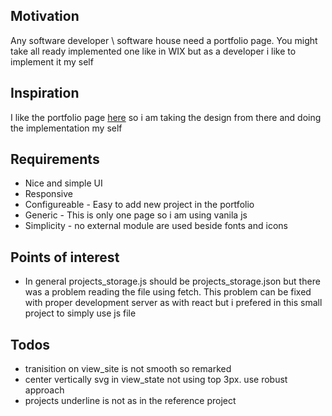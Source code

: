 <h2>Motivation</h2>
Any software developer \ software house need a portfolio page. You might take all ready implemented one like in WIX but as a developer i like to implement it my self

<h2>Inspiration</h2>
I like the portfolio page <a href='http://findmatthew.com/'>here</a> so i am taking the design from there and doing the implementation my self

<h2>Requirements</h2>
<ul>
<li>Nice and simple UI</li>
<li>Responsive</li>
<li>Configureable - Easy to add new project in the portfolio</li>
<li>Generic - This is only one page so i am  using vanila js</li>
<li>Simplicity - no external module are used beside fonts and icons</li>
</ul>

<h2>Points of interest</h2>
<ul>
<li>In general projects_storage.js should be projects_storage.json but there was a problem reading the file using fetch. This problem can be fixed with proper development server as with react but i prefered in this small project to simply use js file</li>
</ul>


<h2>Todos</h2>
<ul>
<li>tranisition on view_site is not smooth so remarked</li>
<li>center vertically svg in view_state not using top 3px. use robust approach</li>
<li>projects underline is not as in the reference project </li>
</ul>